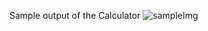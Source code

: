 Sample output of the Calculator
![sampleImg](https://user-images.githubusercontent.com/44713185/93897165-6e410580-fcfa-11ea-8d75-67954342c214.png)
